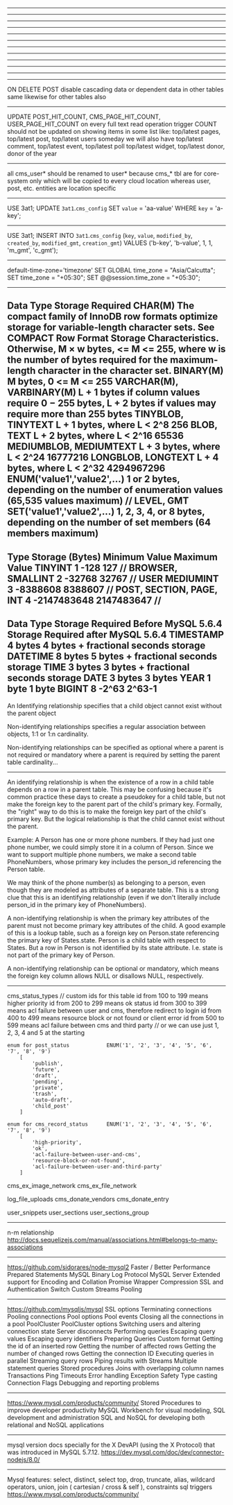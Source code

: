 
-------------------------------------------------



-------------------------------------------------



-------------------------------------------------



-------------------------------------------------



-------------------------------------------------



-------------------------------------------------



-------------------------------------------------



-------------------------------------------------



-------------------------------------------------



-------------------------------------------------



-------------------------------------------------



-------------------------------------------------

ON DELETE POST disable cascading data or dependent data in other tables
	same likewise for other tables also

-------------------------------------------------

UPDATE POST_HIT_COUNT, CMS_PAGE_HIT_COUNT, USER_PAGE_HIT_COUNT on every full text read operation trigger
	COUNT should not be updated on showing items in some list like:
		top/latest pages, top/latest post, top/latest users
			someday we will also have top/latest comment, top/latest event, top/latest poll
				top/latest widget, top/latest donor, donor of the year

-------------------------------------------------

all cms_user* should be renamed to user*
	because cms_* tbl are for core-system only
		which will be copied to every cloud location
		whereas user, post, etc. entities are location specific

-------------------------------------------------

USE 3at1;
UPDATE `3at1`.`cms_config`
SET `value` = 'aa-value'
WHERE `key` = 'a-key';

-------------------------------------------------

USE 3at1;
INSERT INTO `3at1`.`cms_config`
(`key`,
`value`,
`modified_by`,
`created_by`,
`modified_gmt`,
`creation_gmt`)
VALUES
('b-key',
'b-value',
1,
1,
'm_gmt',
'c_gmt');


-------------------------------------------------

default-time-zone='timezone'
SET GLOBAL time_zone = "Asia/Calcutta";
SET time_zone = "+05:30";
SET @@session.time_zone = "+05:30";

-------------------------------------------------

Data Type	                Storage Required
CHAR(M)	The compact family of InnoDB row formats optimize storage for variable-length character sets. See COMPACT Row Format Storage Characteristics. Otherwise, M × w bytes, <= M <= 255, where w is the number of bytes required for the maximum-length character in the character set.
BINARY(M)	                M bytes, 0 <= M <= 255
VARCHAR(M), VARBINARY(M)	L + 1 bytes if column values require 0 − 255 bytes, L + 2 bytes if values may require more than 255 bytes
TINYBLOB, TINYTEXT	      L + 1 bytes, where L < 2^8      256
BLOB, TEXT              	L + 2 bytes, where L < 2^16     65536
MEDIUMBLOB, MEDIUMTEXT  	L + 3 bytes, where L < 2^24     16777216
LONGBLOB, LONGTEXT      	L + 4 bytes, where L < 2^32     4294967296
ENUM('value1','value2',...)	1 or 2 bytes, depending on the number of enumeration values (65,535 values maximum)
	// LEVEL, GMT
SET('value1','value2',...)	1, 2, 3, 4, or 8 bytes, depending on the number of set members (64 members maximum)
-------------------------------------------------
Type	    Storage (Bytes)	Minimum Value   Maximum Value
TINYINT	  1             	-128	          127							// BROWSER, 
SMALLINT	2             	-32768	        32767						// USER
MEDIUMINT	3             	-8388608	      8388607					// POST, SECTION, PAGE,
INT	      4             	-2147483648	    2147483647			// 
-------------------------------------------------
Data Type	  Storage Required Before MySQL 5.6.4	    Storage Required after MySQL 5.6.4
TIMESTAMP	      4 bytes	                              4 bytes + fractional seconds storage
DATETIME	      8 bytes	                              5 bytes + fractional seconds storage
TIME	          3 bytes	                              3 bytes + fractional seconds storage
DATE	          3 bytes	                              3 bytes
YEAR	          1 byte	                              1 byte
BIGINT	  8             	-2^63	          2^63-1
-------------------------------------------------

An Identifying relationship specifies that a child object cannot exist without the parent object

Non-identifying relationships specifies a regular association between objects, 1:1 or 1:n cardinality.

Non-identifying relationships can be specified as optional where a parent is not required or mandatory where a parent is required by setting the parent table cardinality...

--------------------------------------------------

An identifying relationship is when the existence of a row in a child table depends on a row in a parent table. This may be confusing because it's common practice these days to create a pseudokey for a child table, but not make the foreign key to the parent part of the child's primary key. Formally, the "right" way to do this is to make the foreign key part of the child's primary key. But the logical relationship is that the child cannot exist without the parent.

Example: A Person has one or more phone numbers. If they had just one phone number, we could simply store it in a column of Person. Since we want to support multiple phone numbers, we make a second table PhoneNumbers, whose primary key includes the person_id referencing the Person table.

We may think of the phone number(s) as belonging to a person, even though they are modeled as attributes of a separate table. This is a strong clue that this is an identifying relationship (even if we don't literally include person_id in the primary key of PhoneNumbers).

A non-identifying relationship is when the primary key attributes of the parent must not become primary key attributes of the child. A good example of this is a lookup table, such as a foreign key on Person.state referencing the primary key of States.state.  Person is a child table with respect to States. But a row in Person is not identified by its state attribute. I.e. state is not part of the primary key of Person.

A non-identifying relationship can be optional or mandatory, which means the foreign key column allows NULL or disallows NULL, respectively.

-------------------------------------------------

cms_status_types
	// custom ids for this table
		id from 100 to 199		means 		higher priority
		id from 200 to 299		means 		ok status
		id from 300 to 399		means 		acl failure between user and cms, therefore redirect to login
		id from 400 to 499		means 		resource block or not found or client error
		id from 500 to 599		means 		acl failure between cms and third party
	// or we can use just 1, 2, 3, 4 and 5 at the starting

	enum for post_status			ENUM('1', '2', '3', '4', '5', '6', '7', '8', '9')
		[
			'publish',
			'future',
			'draft',
			'pending',
			'private',
			'trash',
			'auto-draft',
			'child_post'
		]
		
	enum for cms_record_status		ENUM('1', '2', '3', '4', '5', '6', '7', '8', '9')
		[
			'high-priority',
			'ok',
			'acl-failure-between-user-and-cms',
			'resource-block-or-not-found',
			'acl-failure-between-user-and-third-party'
		]
		
	
cms_ex_image_network
cms_ex_file_network

log_file_uploads
cms_donate_vendors
cms_donate_entry

user_snippets
user_sections
user_sections_group

-------------------------------------------------

n-m relationship
  http://docs.sequelizejs.com/manual/associations.html#belongs-to-many-associations

-------------------------------------------------

https://github.com/sidorares/node-mysql2
Faster / Better Performance
Prepared Statements
MySQL Binary Log Protocol
MySQL Server
Extended support for Encoding and Collation
Promise Wrapper
Compression
SSL and Authentication Switch
Custom Streams
Pooling

-------------------------------------------------

https://github.com/mysqljs/mysql
SSL options
Terminating connections
Pooling connections
Pool options
Pool events
Closing all the connections in a pool
PoolCluster
PoolCluster options
Switching users and altering connection state
Server disconnects
Performing queries
Escaping query values
Escaping query identifiers
Preparing Queries
Custom format
Getting the id of an inserted row
Getting the number of affected rows
Getting the number of changed rows
Getting the connection ID
Executing queries in parallel
Streaming query rows
Piping results with Streams
Multiple statement queries
Stored procedures
Joins with overlapping column names
Transactions
Ping
Timeouts
Error handling
Exception Safety
Type casting
Connection Flags
Debugging and reporting problems

-------------------------------------------------
https://www.mysql.com/products/community/
Stored Procedures
  to improve developer productivity
MySQL Workbench
  for visual modeling, SQL development and administration
SQL and NoSQL
  for developing both relational and NoSQL applications

-------------------------------------------------

mysql version docs
  specially for the X DevAPI (using the X Protocol) that was introduced in MySQL 5.7.12.
  https://dev.mysql.com/doc/dev/connector-nodejs/8.0/


-------------------------------------------------

Mysql features:
  select, distinct, select top, drop, truncate,
  alias, wildcard operators, union,
  join ( cartesian / cross & self ),
  constraints
  sql triggers
  https://www.mysql.com/products/community/

